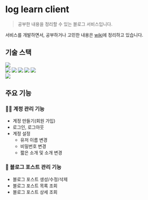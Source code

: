 # log learn client

> 공부한 내용을 정리할 수 있는 블로그 서비스입니다.

서비스를 개발하면서, 공부하거나 고민한 내용은 [wiki](https://github.com/rookie7my/log-learn-client/wiki)에 정리하고 있습니다.

## 기술 스택

<div>
    <img src="https://img.shields.io/badge/JavaScript-F7DF1E?style=flat&logo=javascript&logoColor=black" />
</div>
<div>
    <img src="https://img.shields.io/badge/React-61DAFB?style=flat&logo=react&logoColor=black" />
    <img src="https://img.shields.io/badge/Recoil-2C73D2?style=flat" />
    <img src="https://img.shields.io/badge/React%20Query-FF4154?style=flat&logo=react%20query&logoColor=black" />
    <img src="https://img.shields.io/badge/React%20Router-CA4245?style=flat&logo=react%20router&logoColor=black" />
    <img src="https://img.shields.io/badge/emotion-FE74D0?style=flat" />
</div>
<div>
    <img src="https://img.shields.io/badge/Vite-646CFF?style=flat&logo=vite&logoColor=white" />
</div>

## 주요 기능

### 🧑‍💻 계정 관리 기능

- 계정 만들기(회원 가입)
- 로그인, 로그아웃
- 계정 설정
  - 유저 이름 변경
  - 비밀번호 변경
  - 짧은 소개 및 소개 변경

### 📄 블로그 포스트 관리 기능

- 블로그 포스트 생성/수정/삭제
- 블로그 포스트 목록 조회
- 블로그 포스트 상세 조회
